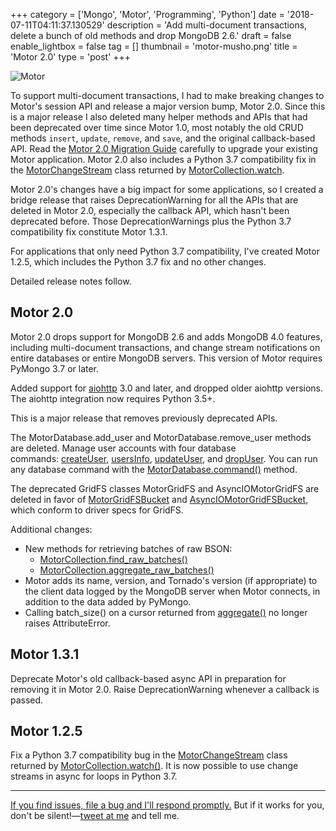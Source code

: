 +++
category = ['Mongo', 'Motor', 'Programming', 'Python']
date = '2018-07-11T04:11:37.130529'
description = 'Add multi-document transactions, delete a bunch of old methods and drop MongoDB 2.6.'
draft = false
enable_lightbox = false
tag = []
thumbnail = 'motor-musho.png'
title = 'Motor 2.0'
type = 'post'
+++

<p><img style="display:block; margin-left:auto; margin-right:auto;" src="motor-musho.png" alt="Motor" border="0" /></p>

To support multi-document transactions, I had to make breaking changes to Motor's session API and release a major version bump, Motor 2.0. Since this is a major release I also deleted many helper methods and APIs that had been deprecated over time since Motor 1.0, most notably the old CRUD methods ``insert``, ``update``, ``remove``, and ``save``, and the original callback-based API. Read the [Motor 2.0 Migration Guide](http://motor.readthedocs.io/en/stable/migrate-to-motor-2.html) carefully to upgrade your existing Motor application. Motor 2.0 also includes a Python 3.7 compatibility fix in the [MotorChangeStream](http://motor.readthedocs.io/en/stable/api-tornado/motor_change_stream.html) class returned by [MotorCollection.watch](http://motor.readthedocs.io/en/stable/api-tornado/motor_collection.html#motor.motor_tornado.MotorCollection.watch).

Motor 2.0's changes have a big impact for some applications, so I created a bridge release that raises DeprecationWarning for all the APIs that are deleted in Motor 2.0, especially the callback API, which hasn't been deprecated before. Those DeprecationWarnings plus the Python 3.7 compatibility fix constitute Motor 1.3.1.

For applications that only need Python 3.7 compatibility, I've created Motor 1.2.5, which includes the Python 3.7 fix and no other changes.

Detailed release notes follow.

Motor 2.0
---------

Motor 2.0 drops support for MongoDB 2.6 and adds MongoDB 4.0 features, including multi-document transactions, and change stream notifications on entire databases or entire MongoDB servers. This version of Motor requires PyMongo 3.7 or later.

Added support for [aiohttp](https://aiohttp.readthedocs.io/) 3.0 and later, and dropped older aiohttp versions. The aiohttp integration now requires Python 3.5+.

This is a major release that removes previously deprecated APIs.

The MotorDatabase.add_user and MotorDatabase.remove_user methods are deleted. Manage user accounts with four database commands: [createUser](https://docs.mongodb.com/manual/reference/command/createUser/), [usersInfo](https://docs.mongodb.com/manual/reference/command/usersInfo/), [updateUser](https://docs.mongodb.com/manual/reference/command/updateUser/), and [dropUser](https://docs.mongodb.com/manual/reference/command/createUser/). You can run any database command with the [MotorDatabase.command()](http://motor.readthedocs.io/en/stable/api-tornado/motor_database.html#motor.motor_tornado.MotorDatabase.command "motor.motor_tornado.MotorDatabase.command") method.

The deprecated GridFS classes MotorGridFS and AsyncIOMotorGridFS are deleted in favor of [MotorGridFSBucket](http://motor.readthedocs.io/en/stable/api-tornado/gridfs.html#motor.motor_tornado.MotorGridFSBucket "motor.motor_tornado.MotorGridFSBucket") and [AsyncIOMotorGridFSBucket](http://motor.readthedocs.io/en/stable/api-asyncio/asyncio_gridfs.html#motor.motor_asyncio.AsyncIOMotorGridFSBucket "motor.motor_asyncio.AsyncIOMotorGridFSBucket"), which conform to driver specs for GridFS.

Additional changes:

-   New methods for retrieving batches of raw BSON:
    -   [MotorCollection.find_raw_batches()](http://motor.readthedocs.io/en/stable/api-tornado/motor_collection.html#motor.motor_tornado.MotorCollection.find_raw_batches "motor.motor_tornado.MotorCollection.find_raw_batches")
    -   [MotorCollection.aggregate_raw_batches()](http://motor.readthedocs.io/en/stable/api-tornado/motor_collection.html#motor.motor_tornado.MotorCollection.aggregate_raw_batches "motor.motor_tornado.MotorCollection.aggregate_raw_batches")
-   Motor adds its name, version, and Tornado's version (if appropriate) to the client data logged by the MongoDB server when Motor connects, in addition to the data added by PyMongo.
-   Calling batch_size() on a cursor returned from [aggregate()](http://motor.readthedocs.io/en/stable/api-tornado/motor_collection.html#motor.motor_tornado.MotorCollection.aggregate "motor.motor_tornado.MotorCollection.aggregate") no longer raises AttributeError.

Motor 1.3.1
-----------

Deprecate Motor's old callback-based async API in preparation for removing it in Motor 2.0. Raise DeprecationWarning whenever a callback is passed.

Motor 1.2.5
-----------

Fix a Python 3.7 compatibility bug in the [MotorChangeStream](http://motor.readthedocs.io/en/stable/api-tornado/motor_change_stream.html#motor.motor_tornado.MotorChangeStream "motor.motor_tornado.MotorChangeStream") class returned by [MotorCollection.watch()](http://motor.readthedocs.io/en/stable/api-tornado/motor_collection.html#motor.motor_tornado.MotorCollection.watch "motor.motor_tornado.MotorCollection.watch"). It is now possible to use change streams in async for loops in Python 3.7.

***

<a href="https://jira.mongodb.org/browse/MOTOR/">If you find issues, file a bug and I'll respond promptly.</a> But if it works for you, don't be silent!&mdash;<a href="https://twitter.com/jessejiryudavis">tweet at me</a> and tell me.
